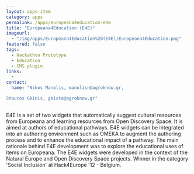 ```yaml
---
layout: apps-item
category: apps
permalink: /apps/europeana4education-e4e
title: "Europeana4Education (E4E)"
imageurl:
  - "/img/apps/Europeana4Education%20(E4E)/Europeana4Education.png"
featured: false
tags:
  - Hackathon Prototype
  - Education
  - CMS plugin
links:
  - 
contact: 
  name: "Nikos Manolis, manolisn@agroknow.gr,

Stauros Gkinis, gkista@agroknow.gr"
---
```


E4E is a set of two widgets that automatically suggest cultural resources from Europeana and learning resources from Open Discovery Space. It is aimed at authors of educational pathways. E4E widgets can be integrated into an authoring environment such as OMEKA to augment the authoring process and to enhance the educational impact of a pathway. The main rationale behind E4E development was to explore the educational uses of items on Europeana. The E4E widgets were developed in the context of the Natural Europe and Open Discovery Space projects. Winner in the category 'Social Inclusion' at Hack4Europe '12 - Belgium.
